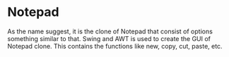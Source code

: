 # Notepad
As the name suggest, it is the clone of Notepad that consist of options something similar to that. Swing and AWT is used to create the GUI of Notepad clone. This contains the functions like new, copy, cut, paste, etc.
